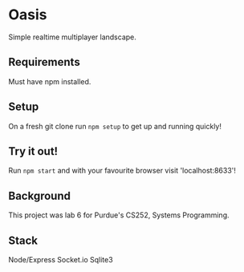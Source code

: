 # Oasis

Simple realtime multiplayer landscape.

## Requirements

Must have npm installed.

## Setup

On a fresh git clone run `npm setup` to get up and running quickly!

## Try it out!

Run `npm start` and with your favourite browser visit 'localhost:8633'!

## Background

This project was lab 6 for Purdue's CS252, Systems Programming.

## Stack

Node/Express
Socket.io
Sqlite3